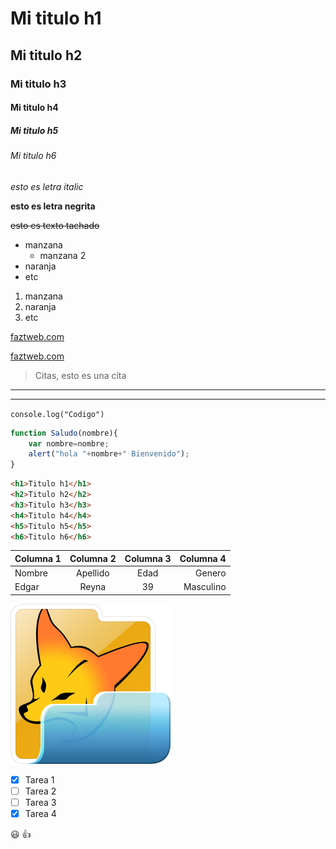 <!-- Encabezados -->
# Mi titulo h1
## Mi titulo h2
### Mi titulo h3
#### Mi titulo h4
##### Mi titulo h5
###### Mi titulo h6

<!-- Fuentes -->
*esto es letra italic*

**esto es letra negrita**

~~esto es texto tachado~~

<!-- Listas-->

* manzana
    * manzana 2
* naranja
* etc

1. manzana
2. naranja
3. etc

<!-- Enlaces -->

[faztweb.com](https://www.faztweb.com)

[faztweb.com](https://www.faztweb.com "Titulo Personalizado")

> Citas, esto es una cita
---
___


<!-- Codigo -->
`console.log("Codigo")`

```javascript
function Saludo(nombre){
    var nombre=nombre;
    alert("hola "+nombre+" Bienvenido");
}
```

```html
<h1>Titulo h1</h1>
<h2>Titulo h2</h2>
<h3>Titulo h3</h3>
<h4>Titulo h4</h4>
<h5>Titulo h5</h5>
<h6>Titulo h6</h6>
```

<!-- Tablas -->
| Columna 1 | Columna 2  | Columna 3 | Columna 4 |
|-----------|:----------:|:---------:|----------:|
|Nombre|Apellido|Edad|Genero|
|Edgar|Reyna|39|Masculino|

<!-- Imagenes -->

![Logo Foxpro](fox.png "Logo Foxpro") 

<!-- Github Markdown-->

* [x] Tarea 1
* [ ] Tarea 2
* [ ] Tarea 3
* [x] Tarea 4

:smiley: :+1:
